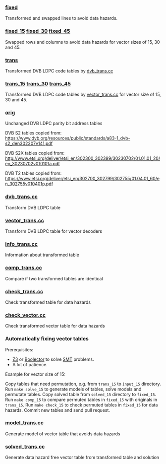 
### [fixed](fixed)

Transformed and swapped lines to avoid data hazards.

### [fixed_15](fixed_15) [fixed_30](fixed_30) [fixed_45](fixed_45)

Swapped rows and columns to avoid data hazards for vector sizes of 15, 30 and 45.

### [trans](trans)

Transformed DVB LDPC code tables by [dvb_trans.cc](dvb_trans.cc)

### [trans_15](trans_15) [trans_30](trans_30) [trans_45](trans_45)

Transformed DVB LDPC code tables by [vector_trans.cc](vector_trans.cc) for vector size of 15, 30 and 45.

### [orig](orig)

Unchanged DVB LDPC parity bit address tables

DVB S2 tables copied from:
https://www.dvb.org/resources/public/standards/a83-1_dvb-s2_den302307v141.pdf

DVB S2X tables copied from:
http://www.etsi.org/deliver/etsi_en/302300_302399/30230702/01.01.01_20/en_30230702v010101a.pdf

DVB T2 tables copied from:
https://www.etsi.org/deliver/etsi_en/302700_302799/302755/01.04.01_60/en_302755v010401p.pdf

### [dvb_trans.cc](dvb_trans.cc)

Transform DVB LDPC table

### [vector_trans.cc](vector_trans.cc)

Transform DVB LDPC table for vector decoders

### [info_trans.cc](info_trans.cc)

Information about transformed table

### [comp_trans.cc](comp_trans.cc)

Compare if two transformed tables are identical

### [check_trans.cc](check_trans.cc)

Check transformed table for data hazards

### [check_vector.cc](check_vector.cc)

Check transformed vector table for data hazards

### Automatically fixing vector tables

Prerequisites:

* [Z3](https://github.com/Z3Prover/z3) or [Boolector](https://boolector.github.io/) to solve [SMT](https://en.wikipedia.org/wiki/Satisfiability_modulo_theories) problems.
* A lot of patience.

Example for vector size of 15:

Copy tables that need permutation, e.g. from ```trans_15``` to ```input_15``` directory.
Run ```make solve_15``` to generate models of tables, solve models and permutate tables.
Copy solved table from ```solved_15``` directory to ```fixed_15```.
Run ```make comp_15``` to compare permuted tables in ```fixed_15``` with originals in ```trans_15```.
Run ```make check_15``` to check permuted tables in ```fixed_15``` for data hazards.
Commit new tables and send pull request.

### [model_trans.cc](model_trans.cc)

Generate model of vector table that avoids data hazards

### [solved_trans.cc](solved_trans.cc)

Generate data hazard free vector table from transformed table and solution

